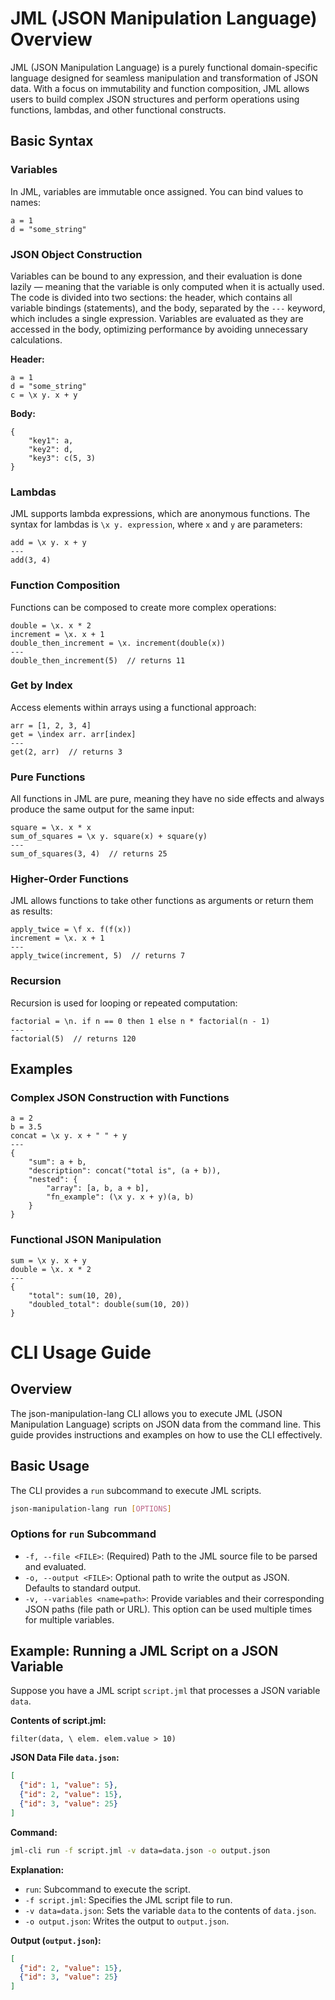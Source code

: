 # JML (JSON Manipulation Language) Overview

JML (JSON Manipulation Language) is a purely functional domain-specific language designed for seamless manipulation and transformation of JSON data. With a focus on immutability and function composition, JML allows users to build complex JSON structures and perform operations using functions, lambdas, and other functional constructs.

## Basic Syntax

### Variables
In JML, variables are immutable once assigned. You can bind values to names:

```jml
a = 1
d = "some_string"
```

### JSON Object Construction

Variables can be bound to any expression, and their evaluation is done lazily — meaning that the variable is only computed when it is actually used. The code is divided into two sections: the header, which contains all variable bindings (statements), and the body, separated by the `---` keyword, which includes a single expression. Variables are evaluated as they are accessed in the body, optimizing performance by avoiding unnecessary calculations.

**Header:**
```jml
a = 1
d = "some_string"
c = \x y. x + y
```

**Body:**
```jml
{
    "key1": a, 
    "key2": d,
    "key3": c(5, 3)
}
```

### Lambdas
JML supports lambda expressions, which are anonymous functions. The syntax for lambdas is `\x y. expression`, where `x` and `y` are parameters:

```jml
add = \x y. x + y
---
add(3, 4)
```

### Function Composition
Functions can be composed to create more complex operations:

```jml
double = \x. x * 2
increment = \x. x + 1
double_then_increment = \x. increment(double(x))
---
double_then_increment(5)  // returns 11
```

### Get by Index
Access elements within arrays using a functional approach:

```jml
arr = [1, 2, 3, 4]
get = \index arr. arr[index]
---
get(2, arr)  // returns 3
```

### Pure Functions
All functions in JML are pure, meaning they have no side effects and always produce the same output for the same input:

```jml
square = \x. x * x
sum_of_squares = \x y. square(x) + square(y)
---
sum_of_squares(3, 4)  // returns 25
```

### Higher-Order Functions
JML allows functions to take other functions as arguments or return them as results:

```jml
apply_twice = \f x. f(f(x))
increment = \x. x + 1
---
apply_twice(increment, 5)  // returns 7
```

### Recursion
Recursion is used for looping or repeated computation:

```jml
factorial = \n. if n == 0 then 1 else n * factorial(n - 1)
---
factorial(5)  // returns 120
```

## Examples

### Complex JSON Construction with Functions

```jml
a = 2
b = 3.5
concat = \x y. x + " " + y
---
{
    "sum": a + b,
    "description": concat("total is", (a + b)),
    "nested": {
        "array": [a, b, a + b],
        "fn_example": (\x y. x + y)(a, b)
    }
}
```

### Functional JSON Manipulation

```jml
sum = \x y. x + y
double = \x. x * 2
---
{
    "total": sum(10, 20),
    "doubled_total": double(sum(10, 20))
}
```
# CLI Usage Guide

## Overview

The json-manipulation-lang CLI allows you to execute JML (JSON Manipulation Language) scripts on JSON data from the command line. This guide provides instructions and examples on how to use the CLI effectively.

## Basic Usage

The CLI provides a `run` subcommand to execute JML scripts.

```bash
json-manipulation-lang run [OPTIONS]
```

### Options for `run` Subcommand

- `-f, --file <FILE>`: (Required) Path to the JML source file to be parsed and evaluated.
- `-o, --output <FILE>`: Optional path to write the output as JSON. Defaults to standard output.
- `-v, --variables <name=path>`: Provide variables and their corresponding JSON paths (file path or URL). This option can be used multiple times for multiple variables.

## Example: Running a JML Script on a JSON Variable

Suppose you have a JML script `script.jml` that processes a JSON variable `data`.

**Contents of script.jml:**

```jml
filter(data, \ elem. elem.value > 10)
```

**JSON Data File `data.json`:**

```json
[
  {"id": 1, "value": 5},
  {"id": 2, "value": 15},
  {"id": 3, "value": 25}
]
```

**Command:**

```bash
jml-cli run -f script.jml -v data=data.json -o output.json
```

**Explanation:**

- `run`: Subcommand to execute the script.
- `-f script.jml`: Specifies the JML script file to run.
- `-v data=data.json`: Sets the variable `data` to the contents of `data.json`.
- `-o output.json`: Writes the output to `output.json`.

**Output (`output.json`):**

```json
[
  {"id": 2, "value": 15},
  {"id": 3, "value": 25}
]
```

